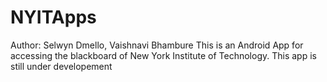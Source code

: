 # NYITApps
Author: Selwyn Dmello, Vaishnavi Bhambure
This is an Android App for accessing the blackboard of New York Institute of Technology.
This app is still under developement
